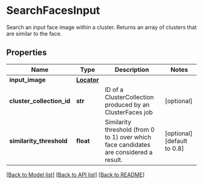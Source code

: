 # SearchFacesInput

Search an input face image within a cluster.  Returns an array of clusters that are similar to the face.
## Properties
Name | Type | Description | Notes
------------ | ------------- | ------------- | -------------
**input_image** | [**Locator**](Locator.md) |  | 
**cluster_collection_id** | **str** | ID of a ClusterCollection produced by an ClusterFaces job | [optional] 
**similarity_threshold** | **float** | Similarity threshold (from 0 to 1) over which face candidates are considered a result. | [optional] [default to 0.8]

[[Back to Model list]](../README.md#documentation-for-models) [[Back to API list]](../README.md#documentation-for-api-endpoints) [[Back to README]](../README.md)


